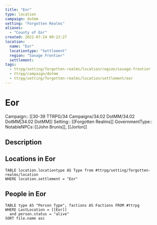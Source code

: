 ```yaml
---
title: "Eor"
type: location
campaign: dotmm
setting: "Forgotten Realms"
aliases:
  - "County of Eor"
created: 2022-07-24 09:22:27
location:
  name: "Eor"
  locationtype: "Settlement"
  region: "Savage Frontier"
  settlement: 
tags:
  - ttrpg/setting/forgotten-realms/location/region/savage-frontier
  - ttrpg/campaign/dotmm
  - ttrpg/setting/forgotten-realms/location/settlement/eor
---
```

# Eor

Campaign:: [[30-39 TTRPG/34 Campaigns/34.02 DotMM/34.02 DotMM|34.02 DotMM]]
Setting:: [[Forgotten Realms]]
GovernmentType::
NotableNPCs::[[John Brunis]], [[Jorlon]]

## Description



## Locations in Eor
```dataview
TABLE location.locationtype AS Type from #ttrpg/setting/forgotten-realms/location
WHERE location.settlement = "Eor"
```

## People in Eor

```dataview
TABLE type AS "Person Type", factions AS Factions FROM #ttrpg 
WHERE LastLocation = [[Eor]]
  and person.status = "alive"
SORT file.name asc
```



